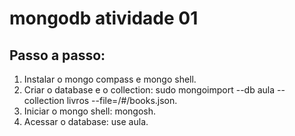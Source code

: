 # mongodb atividade 01

## Passo a passo:
1. Instalar o mongo compass e mongo shell.
2. Criar o database e o collection: sudo mongoimport --db aula --collection livros --file=/#/books.json.
3. Iniciar o mongo shell: mongosh.
4. Acessar o database: use aula.
## 
